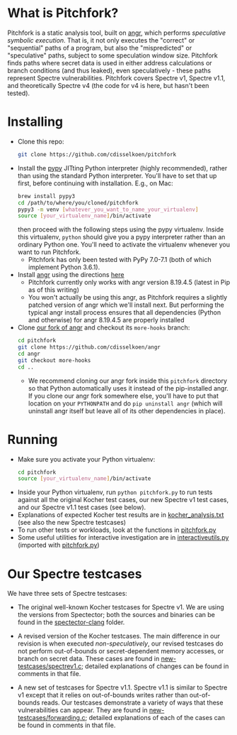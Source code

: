 # What is Pitchfork?

Pitchfork is a static analysis tool, built on
[angr](https://github.com/angr/angr), which performs _speculative symbolic
execution_.
That is, it not only executes the "correct" or "sequential" paths of a
program, but also the "mispredicted" or "speculative" paths, subject to some
speculation window size.
Pitchfork finds paths where secret data is used in either address
calculations or branch conditions (and thus leaked), even speculatively -
these paths represent Spectre vulnerabilities.
Pitchfork covers Spectre v1, Spectre v1.1, and theoretically Spectre v4 (the
code for v4 is here, but hasn't been tested).

# Installing

- Clone this repo:
    ```bash
    git clone https://github.com/cdisselkoen/pitchfork
    ```
- Install the [pypy](https://pypy.org) JITting Python interpreter (highly recommended),
    rather than using the standard Python interpreter.
    You'll have to set that up first, before continuing with installation.
    E.g., on Mac:
    ```bash
    brew install pypy3
    cd /path/to/where/you/cloned/pitchfork
    pypy3 -m venv [whatever_you_want_to_name_your_virtualenv]
    source [your_virtualenv_name]/bin/activate
    ```
    then proceed with the following steps using the pypy virtualenv. Inside this
    virtualenv, `python` should give you a pypy interpreter rather than an
    ordinary Python one. You'll need to activate the virtualenv whenever you want
    to run Pitchfork.
    - Pitchfork has only been tested with PyPy 7.0-7.1 (both of which implement Python 3.6.1).
- Install [angr](https://github.com/angr/angr) using the directions [here](https://docs.angr.io/introductory-errata/install)
    - Pitchfork currently only works with angr version 8.19.4.5 (latest in Pip as of this writing)
    - You won't actually be using this angr, as Pitchfork requires a slightly
    patched version of angr which we'll install next. But performing the typical
    angr install process ensures that all dependencies (Python and otherwise) for
    angr 8.19.4.5 are properly installed
- Clone [our fork of angr](https://github.com/cdisselkoen/angr) and checkout its `more-hooks` branch:
    ```bash
    cd pitchfork
    git clone https://github.com/cdisselkoen/angr
    cd angr
    git checkout more-hooks
    cd ..
    ```
    - We recommend cloning our angr fork inside this `pitchfork` directory so
    that Python automatically uses it instead of the pip-installed angr. If you
    clone our angr fork somewhere else, you'll have to put that location on your
    `PYTHONPATH` and do `pip uninstall angr` (which will uninstall angr itself
    but leave all of its other dependencies in place).

# Running

- Make sure you activate your Python virtualenv:
    ```bash
    cd pitchfork
    source [your_virtualenv_name]/bin/activate
    ```
- Inside your Python virtualenv, run `python pitchfork.py` to run tests
against all the original Kocher test cases, our new Spectre v1 test cases,
and our Spectre v1.1 test cases (see below).
- Explanations of expected Kocher test results are in [kocher_analysis.txt](kocher_analysis.txt) (see also the new Spectre testcases)
- To run other tests or workloads, look at the functions in [pitchfork.py](pitchfork.py)
- Some useful utilities for interactive investigation are in [interactiveutils.py](interactiveutils.py) (imported with [pitchfork.py](pitchfork.py))

# Our Spectre testcases

We have three sets of Spectre testcases:

- The original well-known Kocher testcases for Spectre v1.
We are using the versions from Spectector; both the sources and binaries
can be found in the [spectector-clang](spectector-clang) folder.

- A revised version of the Kocher testcases.
The main difference in our revision is when executed _non-speculatively_,
our revised testcases do not perform out-of-bounds or secret-dependent memory
accesses, or branch on secret data.
These cases are found in [new-testcases/spectrev1.c](new-testcases/spectrev1.c);
detailed explanations of changes can be found in comments in that file.

- A new set of testcases for Spectre v1.1.
Spectre v1.1 is similar to Spectre v1 except that it relies on out-of-bounds
writes rather than out-of-bounds reads.
Our testcases demonstrate a variety of ways that these vulnerabilities can appear.
They are found in [new-testcases/forwarding.c](new-testcases/forwarding.c);
detailed explanations of each of the cases can be found in comments in that file.
